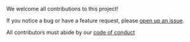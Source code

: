 We welcome all contributions to this project! 

If you notice a bug or have a feature request, please [open up an issue](https://github.com/ubco-mds-2021-labs/dashboard1-group-d/issues).

All contributors must abide by our [code of conduct](https://github.com/ubco-mds-2021-labs/dashboard1-group-d/blob/main/CODE_OF_CONDUCT.md)